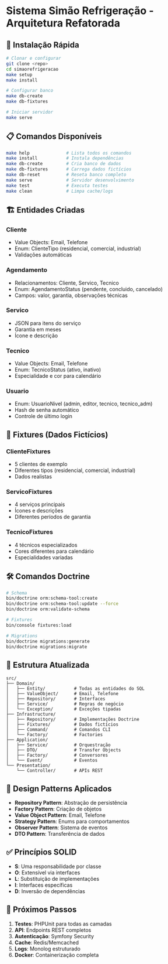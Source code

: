 # Sistema Simão Refrigeração - Arquitetura Refatorada

## 🚀 Instalação Rápida

```bash
# Clonar e configurar
git clone <repo>
cd simaorefrigeracao
make setup
make install

# Configurar banco
make db-create
make db-fixtures

# Iniciar servidor
make serve
```

## 📋 Comandos Disponíveis

```bash
make help              # Lista todos os comandos
make install           # Instala dependências
make db-create         # Cria banco de dados
make db-fixtures       # Carrega dados fictícios
make db-reset          # Reseta banco completo
make serve             # Servidor desenvolvimento
make test              # Executa testes
make clean             # Limpa cache/logs
```

## 🏗️ Entidades Criadas

### Cliente
- Value Objects: Email, Telefone
- Enum: ClienteTipo (residencial, comercial, industrial)
- Validações automáticas

### Agendamento
- Relacionamentos: Cliente, Servico, Tecnico
- Enum: AgendamentoStatus (pendente, concluido, cancelado)
- Campos: valor, garantia, observações técnicas

### Servico
- JSON para itens do serviço
- Garantia em meses
- Ícone e descrição

### Tecnico
- Value Objects: Email, Telefone
- Enum: TecnicoStatus (ativo, inativo)
- Especialidade e cor para calendário

### Usuario
- Enum: UsuarioNivel (admin, editor, tecnico, tecnico_adm)
- Hash de senha automático
- Controle de último login

## 🎯 Fixtures (Dados Fictícios)

### ClienteFixtures
- 5 clientes de exemplo
- Diferentes tipos (residencial, comercial, industrial)
- Dados realistas

### ServicoFixtures
- 4 serviços principais
- Ícones e descrições
- Diferentes períodos de garantia

### TecnicoFixtures
- 4 técnicos especializados
- Cores diferentes para calendário
- Especialidades variadas

## 🛠️ Comandos Doctrine

```bash
# Schema
bin/doctrine orm:schema-tool:create
bin/doctrine orm:schema-tool:update --force
bin/doctrine orm:validate-schema

# Fixtures
bin/console fixtures:load

# Migrations
bin/doctrine migrations:generate
bin/doctrine migrations:migrate
```

## 📁 Estrutura Atualizada

```
src/
├── Domain/
│   ├── Entity/           # Todas as entidades do SQL
│   ├── ValueObject/      # Email, Telefone
│   ├── Repository/       # Interfaces
│   ├── Service/          # Regras de negócio
│   └── Exception/        # Exceções tipadas
├── Infrastructure/
│   ├── Repository/       # Implementações Doctrine
│   ├── Fixtures/         # Dados fictícios
│   ├── Command/          # Comandos CLI
│   └── Factory/          # Factories
├── Application/
│   ├── Service/          # Orquestração
│   ├── DTO/              # Transfer Objects
│   ├── Factory/          # Conversores
│   └── Event/            # Eventos
└── Presentation/
    └── Controller/       # APIs REST
```

## 🎨 Design Patterns Aplicados

- **Repository Pattern**: Abstração de persistência
- **Factory Pattern**: Criação de objetos
- **Value Object Pattern**: Email, Telefone
- **Strategy Pattern**: Enums para comportamentos
- **Observer Pattern**: Sistema de eventos
- **DTO Pattern**: Transferência de dados

## ✅ Princípios SOLID

- **S**: Uma responsabilidade por classe
- **O**: Extensível via interfaces
- **L**: Substituição de implementações
- **I**: Interfaces específicas
- **D**: Inversão de dependências

## 🔧 Próximos Passos

1. **Testes**: PHPUnit para todas as camadas
2. **API**: Endpoints REST completos
3. **Autenticação**: Symfony Security
4. **Cache**: Redis/Memcached
5. **Logs**: Monolog estruturado
6. **Docker**: Containerização completa